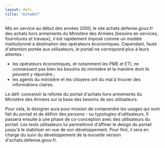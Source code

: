 ```yaml
---
layout: defi
title: "AchaDef"
---
```


Mis en service au début des années 2000, le site achats.defense.gouv.fr des achats hors armements du Ministère des Armées (besoins en services, fournitures et travaux), s'est rapidement imposé comme un modèle institutionnel à destination des opérateurs économiques. Cependant, faute d'attention portée aux utilisateurs, le portail ne correspond plus à leurs attentes : 
- les opérateurs économiques, et notamment les PME et ETI, ne connaissent pas bien les besoins du ministère et la manière dont ils peuvent y répondre ;
- les agents du ministère et les citoyens ont du mal à trouver des informations claires.

Le défi :concevoir la refonte du portail d'achats hors armements du Ministère des Armées sur la base des besoins de ses utilisateurs.

Pour cela, le designer aura pour mission de comprendre les usages qui sont fait du portail et de définir des *persona* - ou typologies d'utilisateurs. Il passera ensuite à une phase de co-conception avec des utilisateurs du portail. Les tests utilisateurs lui permettront d'affiner le design du portail jusqu'à le stabiliser en vue de son développement. Pour finir, il sera en charge du suivi du développement de la nouvelle version d'achats.defense.gouv.fr.
